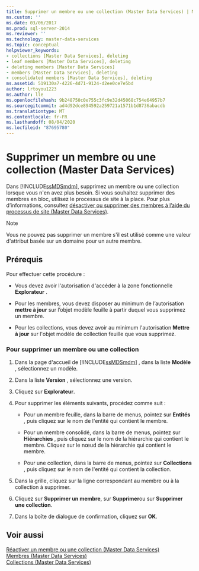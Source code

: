 ```yaml
---
title: Supprimer un membre ou une collection (Master Data Services) | Microsoft Docs
ms.custom: ''
ms.date: 03/06/2017
ms.prod: sql-server-2014
ms.reviewer: ''
ms.technology: master-data-services
ms.topic: conceptual
helpviewer_keywords:
- collections [Master Data Services], deleting
- leaf members [Master Data Services], deleting
- deleting members [Master Data Services]
- members [Master Data Services], deleting
- consolidated members [Master Data Services], deleting
ms.assetid: 519130a7-4226-4d71-9124-d2ee0ce7e5bd
author: lrtoyou1223
ms.author: lle
ms.openlocfilehash: 9b248750c0e755c3fc9e32d45068c754e64957b7
ms.sourcegitcommit: ad4d92dce894592a259721a1571b1d8736abacdb
ms.translationtype: MT
ms.contentlocale: fr-FR
ms.lasthandoff: 08/04/2020
ms.locfileid: "87695780"
---
```

# <a name="delete-a-member-or-collection-master-data-services"></a>Supprimer un membre ou une collection (Master Data Services)
  Dans [!INCLUDE[ssMDSmdm](../includes/ssmdsmdm-md.md)], supprimez un membre ou une collection lorsque vous n'en avez plus besoin. Si vous souhaitez supprimer des membres en bloc, utilisez le processus de site à la place. Pour plus d’informations, consultez [désactiver ou supprimer des membres à l’aide du processus de site &#40;Master Data Services&#41;](add-update-and-delete-data-master-data-services.md).  
  
> [!NOTE]  
>  Vous ne pouvez pas supprimer un membre s'il est utilisé comme une valeur d'attribut basée sur un domaine pour un autre membre.  
  
## <a name="prerequisites"></a>Prérequis  
 Pour effectuer cette procédure :  
  
-   Vous devez avoir l'autorisation d'accéder à la zone fonctionnelle **Explorateur** .  
  
-   Pour les membres, vous devez disposer au minimum de l’autorisation **mettre à jour** sur l’objet modèle feuille à partir duquel vous supprimez un membre.  
  
-   Pour les collections, vous devez avoir au minimum l'autorisation **Mettre à jour** sur l'objet modèle de collection feuille que vous supprimez.  
  
### <a name="to-delete-a-member-or-collection"></a>Pour supprimer un membre ou une collection  
  
1.  Dans la page d'accueil de [!INCLUDE[ssMDSmdm](../includes/ssmdsmdm-md.md)] , dans la liste **Modèle** , sélectionnez un modèle.  
  
2.  Dans la liste **Version** , sélectionnez une version.  
  
3.  Cliquez sur **Explorateur**.  
  
4.  Pour supprimer les éléments suivants, procédez comme suit :  
  
    -   Pour un membre feuille, dans la barre de menus, pointez sur **Entités** , puis cliquez sur le nom de l'entité qui contient le membre.  
  
    -   Pour un membre consolidé, dans la barre de menus, pointez sur **Hiérarchies** , puis cliquez sur le nom de la hiérarchie qui contient le membre. Cliquez sur le nœud de la hiérarchie qui contient le membre.  
  
    -   Pour une collection, dans la barre de menus, pointez sur **Collections** , puis cliquez sur le nom de l'entité qui contient la collection.  
  
5.  Dans la grille, cliquez sur la ligne correspondant au membre ou à la collection à supprimer.  
  
6.  Cliquez sur **Supprimer un membre**, sur **Supprimer**ou sur **Supprimer une collection**.  
  
7.  Dans la boîte de dialogue de confirmation, cliquez sur **OK**.  
  
## <a name="see-also"></a>Voir aussi  
 [Réactiver un membre ou une collection &#40;Master Data Services&#41;](../../2014/master-data-services/reactivate-a-member-or-collection-master-data-services.md)   
 [Membres &#40;Master Data Services&#41;](../../2014/master-data-services/members-master-data-services.md)   
 [Collections &#40;Master Data Services&#41;](../../2014/master-data-services/collections-master-data-services.md)  
  
  
